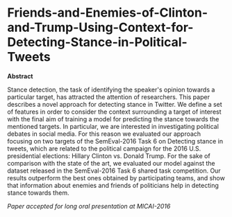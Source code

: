 # Friends-and-Enemies-of-Clinton-and-Trump-Using-Context-for-Detecting-Stance-in-Political-Tweets
**Abstract**

Stance detection, the task of identifying the speaker's opinion towards a particular target, has attracted the attention of researchers.  This paper describes a novel approach for detecting stance in Twitter.  We define a set of features in order to consider the context surrounding a target of interest with the final aim of training a model for predicting the stance towards the mentioned targets. In particular, we are interested in investigating political debates in social media. For this reason we evaluated our approach  focusing on two targets of the SemEval-2016 Task 6 on Detecting stance in tweets, which are related to the political campaign for the 2016 U.S. presidential elections: Hillary Clinton vs. Donald Trump. For the sake of comparison with the state of the art, we evaluated our model against the dataset released in the SemEval-2016 Task 6 shared task competition. Our results outperform the best ones obtained by participating teams, and show that information about enemies and friends of politicians help in detecting stance towards them.

*Paper accepted for long oral presentation at MICAI-2016*
